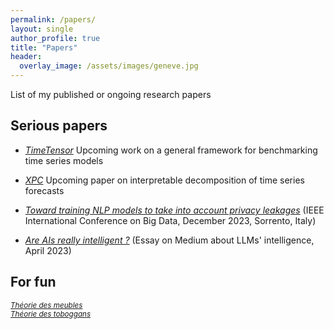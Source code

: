 ```yaml
---
permalink: /papers/
layout: single
author_profile: true
title: "Papers"
header:
  overlay_image: /assets/images/geneve.jpg
---
```


List of my published or ongoing research papers

## Serious papers

- [*TimeTensor*](https://github.com/3gaspo/timetensor)
Upcoming work on a general framework for benchmarking time series models

- [*XPC*](https://github.com/3gaspo/xpc)
Upcoming paper on interpretable decomposition of time series forecasts

- [*Toward training NLP models to take into account privacy leakages*](https://hal.science/hal-04299405v1)
(IEEE International Conference on Big Data, December 2023, Sorrento, Italy)

- [*Are AIs really intelligent ?*](https://medium.com/@gberthelier.projet/are-ais-really-intelligent-a4a08afffaa7)
(Essay on Medium about LLMs' intelligence, April 2023)

## For fun

<sub>[*Théorie des meubles*](https://drive.google.com/file/d/1_brZneyo9wD4bScFze1ydpzozyZrotzy/view?usp=sharing)</sub><br>
<sub>[*Théorie des toboggans*](https://drive.google.com/file/d/1Z-4KQ3NWiEWBpyp6YD25BmH9mCbJPYo1/view?usp=sharing)</sub><br>
